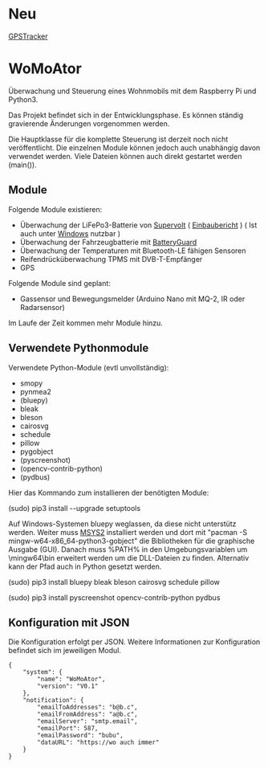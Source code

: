 # Neu
[GPSTracker](src/main/esp32/GPSTracker)

# WoMoAtor
Überwachung und Steuerung eines Wohnmobils mit dem Raspberry Pi und Python3.

Das Projekt befindet sich in der Entwicklungsphase. Es können ständig gravierende Änderungen vorgenommen werden.

Die Hauptklasse für die komplette Steuerung ist derzeit noch nicht veröffentlicht. Die einzelnen Module können jedoch auch unabhängig davon verwendet werden. Viele Dateien können auch direkt gestartet werden (main()).

## Module
Folgende Module existieren:
* Überwachung der LiFePo3-Batterie von [Supervolt](https://supervolt.de/) ( [Einbaubericht](Einbau_Supervolt.md) ) ( Ist auch unter [Windows](src/main/python/supervolt/README_windows.md) nutzbar )
* Überwachung der Fahrzeugbatterie mit [BatteryGuard](https://www.battery-guard.net/)
* Überwachung der Temperaturen mit Bluetooth-LE fähigen Sensoren
* Reifendrücküberwachung TPMS mit DVB-T-Empfänger
* GPS


Folgende Module sind geplant:

* Gassensor und  Bewegungsmelder (Arduino Nano mit MQ-2, IR oder Radarsensor)

Im Laufe der Zeit kommen mehr Module hinzu.

## Verwendete Pythonmodule
Verwendete Python-Module (evtl unvollständig):
- smopy
- pynmea2
- (bluepy)
- bleak
- bleson
- cairosvg
- schedule
- pillow
- pygobject
- (pyscreenshot)
- (opencv-contrib-python)
- (pydbus)

Hier das Kommando zum installieren der benötigten Module:

(sudo) pip3 install --upgrade setuptools

Auf Windows-Systemen bluepy weglassen, da diese nicht unterstütz werden. Weiter muss [MSYS2](https://www.msys2.org/) installiert werden und dort mit "pacman -S mingw-w64-x86_64-python3-gobject" die Bibliotheken für die graphische Ausgabe (GUI). Danach muss %PATH% in den Umgebungsvariablen um <MSYS2>\mingw64\bin erweitert werden um die DLL-Dateien zu finden.
Alternativ kann der Pfad auch in Python gesetzt werden.

(sudo) pip3 install bluepy bleak bleson cairosvg schedule pillow

(sudo) pip3 install pyscreenshot opencv-contrib-python pydbus

## Konfiguration mit JSON
Die Konfiguration erfolgt per JSON. Weitere Informationen zur Konfiguration befindet sich im jeweiligen Modul.

	{
		"system": {
			"name": "WoMoAtor",
			"version": "V0.1"
		},
		"notification": {
			"emailToAddresses": "b@b.c",
			"emailFromAddress": "a@b.c",
			"emailServer": "smtp.email",
			"emailPort": 587,
			"emailPassword": "bubu",
			"dataURL": "https://wo auch immer"
		}
	}
